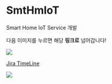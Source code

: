 # SmtHmIoT

Smart Home IoT Service 개발

다음 이미지를 누르면 해당 **링크로** 넘어갑니다!

[
<img src="https://img.shields.io/badge/Jira-0052CC?style=flat&logo=jira&logoColor=white"/>
](https://smthmiot.atlassian.net/jira/your-work)

[Jira TimeLine](https://smthmiot.atlassian.net/jira/software/projects/KAN/boards/1/timeline)

[ <img src="https://img.shields.io/badge/Notion-000000?style=flat&logo=notion&logoColor=white"/>
](https://www.notion.so/IoT-19b2075de56b80cc94c0d0cadc39ce85?pvs=4)
